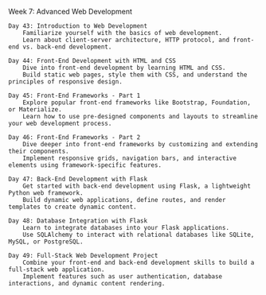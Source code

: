 Week 7: Advanced Web Development

    Day 43: Introduction to Web Development
        Familiarize yourself with the basics of web development.
        Learn about client-server architecture, HTTP protocol, and front-end vs. back-end development.

    Day 44: Front-End Development with HTML and CSS
        Dive into front-end development by learning HTML and CSS.
        Build static web pages, style them with CSS, and understand the principles of responsive design.

    Day 45: Front-End Frameworks - Part 1
        Explore popular front-end frameworks like Bootstrap, Foundation, or Materialize.
        Learn how to use pre-designed components and layouts to streamline your web development process.

    Day 46: Front-End Frameworks - Part 2
        Dive deeper into front-end frameworks by customizing and extending their components.
        Implement responsive grids, navigation bars, and interactive elements using framework-specific features.

    Day 47: Back-End Development with Flask
        Get started with back-end development using Flask, a lightweight Python web framework.
        Build dynamic web applications, define routes, and render templates to create dynamic content.

    Day 48: Database Integration with Flask
        Learn to integrate databases into your Flask applications.
        Use SQLAlchemy to interact with relational databases like SQLite, MySQL, or PostgreSQL.

    Day 49: Full-Stack Web Development Project
        Combine your front-end and back-end development skills to build a full-stack web application.
        Implement features such as user authentication, database interactions, and dynamic content rendering.